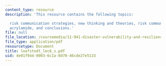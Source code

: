 ```yaml
---
content_type: resource
description: 'This resource contains the following topics:

  risk communication strategies, new thinking and theories, risk communication and
  acrylamide, and conclusions.'
file: null
file_location: /coursemedia/11-941-disaster-vulnerability-and-resilience-spring-2005/4e01f94400036c1a0d7046cde27e5133_loefstedt_lec6_s.pdf
file_type: application/pdf
resourcetype: Document
title: loefstedt_lec6_s.pdf
uid: 4e01f944-0003-6c1a-0d70-46cde27e5133
---
```

